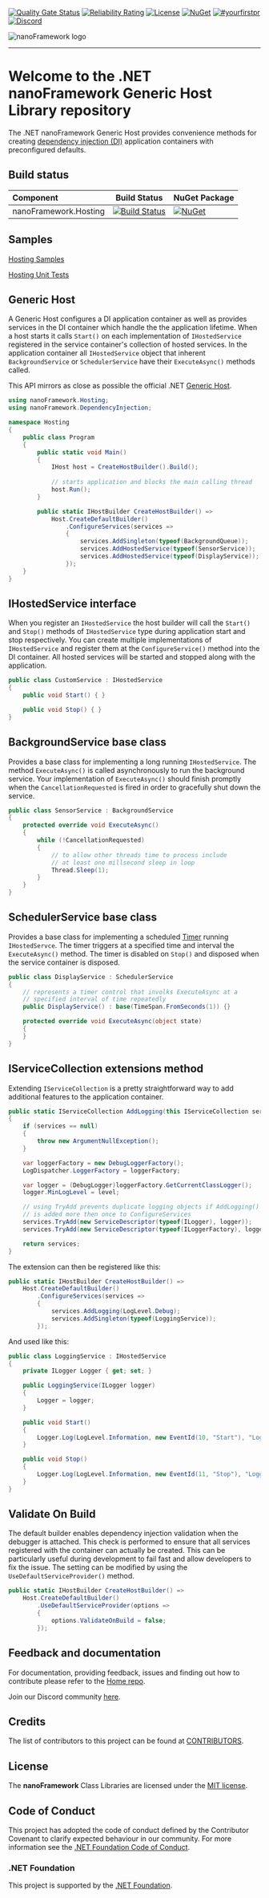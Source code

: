 [![Quality Gate Status](https://sonarcloud.io/api/project_badges/measure?project=nanoframework_nanoFramework.Hosting&metric=alert_status)](https://sonarcloud.io/dashboard?id=nanoframework_nanoFramework.Hosting) [![Reliability Rating](https://sonarcloud.io/api/project_badges/measure?project=nanoframework_nanoFramework.Hosting&metric=reliability_rating)](https://sonarcloud.io/dashboard?id=nanoframework_nanoFramework.Hosting) [![License](https://img.shields.io/badge/License-MIT-blue.svg)](LICENSE) [![NuGet](https://img.shields.io/nuget/dt/nanoFramework.Hosting.svg?label=NuGet&style=flat&logo=nuget)](https://www.nuget.org/packages/nanoFramework.Hosting/) [![#yourfirstpr](https://img.shields.io/badge/first--timers--only-friendly-blue.svg)](https://github.com/nanoframework/Home/blob/main/CONTRIBUTING.md) [![Discord](https://img.shields.io/discord/478725473862549535.svg?logo=discord&logoColor=white&label=Discord&color=7289DA)](https://discord.gg/gCyBu8T)

![nanoFramework logo](https://raw.githubusercontent.com/nanoframework/Home/main/resources/logo/nanoFramework-repo-logo.png)

-----

# Welcome to the .NET nanoFramework Generic Host Library repository
The .NET nanoFramework Generic Host provides convenience methods for creating [dependency injection (DI)](https://github.com/nanoframework/nanoFramework.DependencyInjection/tree/main) application containers with preconfigured defaults.

## Build status

| Component | Build Status | NuGet Package |
|:-|---|---|
| nanoFramework.Hosting | [![Build Status](https://dev.azure.com/nanoframework/nanoFramework.Hosting/_apis/build/status/nanoframework.Hosting?repoName=nanoframework%2FnanoFramework.Hosting&branchName=main)](https://dev.azure.com/nanoframework/nanoFramework.Hosting/_build/latest?definitionId=56&repoName=nanoframework%2FnanoFramework.Hosting&branchName=main) | [![NuGet](https://img.shields.io/nuget/v/nanoFramework.Hosting.svg?label=NuGet&style=flat&logo=nuget)](https://www.nuget.org/packages/nanoFramework.Hosting/) |

## Samples

[Hosting Samples](https://github.com/nanoframework/Samples/tree/main/samples/Hosting)

[Hosting Unit Tests](https://github.com/nanoframework/nanoFramework.Hosting/tree/main/tests)

## Generic Host
A Generic Host configures a DI application container as well as provides services in the DI container which handle the the application lifetime. When a host starts it calls `Start()` on each implementation of `IHostedService` registered in the service container's collection of hosted services. In the application container all `IHostedService` object that inherent `BackgroundService` or `SchedulerService` have their `ExecuteAsync()` methods called.

This API mirrors as close as possible the official .NET 
[Generic Host](https://docs.microsoft.com/en-us/dotnet/core/extensions/generic-host).

```csharp
using nanoFramework.Hosting;
using nanoFramework.DependencyInjection;

namespace Hosting
{
    public class Program
    {
        public static void Main()
        {
            IHost host = CreateHostBuilder().Build();
            
            // starts application and blocks the main calling thread 
            host.Run();
        }

        public static IHostBuilder CreateHostBuilder() =>
            Host.CreateDefaultBuilder()
                .ConfigureServices(services =>
                {
                    services.AddSingleton(typeof(BackgroundQueue));
                    services.AddHostedService(typeof(SensorService));
                    services.AddHostedService(typeof(DisplayService));
                });
    }
}
```

## IHostedService interface

When you register an `IHostedService` the host builder will call the `Start()` and `Stop()` methods of `IHostedService` type during application start and stop respectively. You can create multiple implementations of `IHostedService` and register them at the `ConfigureService()` method into the DI container. All hosted services will be started and stopped along with the application.

```csharp
public class CustomService : IHostedService
{
    public void Start() { }

    public void Stop() { }
}
```

## BackgroundService base class

Provides a base class for implementing a long running `IHostedService`. The method `ExecuteAsync()` is called asynchronously to run the background service. Your implementation of `ExecuteAsync()` should finish promptly when the `CancellationRequested` is fired in order to gracefully shut down the service.

```csharp
public class SensorService : BackgroundService
{
    protected override void ExecuteAsync()
    {
        while (!CancellationRequested)
        {
            // to allow other threads time to process include 
            // at least one millsecond sleep in loop
            Thread.Sleep(1);
        }
    }
}
```

## SchedulerService base class

 Provides a base class for implementing a scheduled [Timer](https://docs.nanoframework.net/api/System.Threading.Timer.html) running `IHostedServce`. The timer triggers at a specified time and interval the `ExecuteAsync()` method. The timer is disabled on `Stop()` and disposed when the service container is disposed.

```csharp
public class DisplayService : SchedulerService
{
    // represents a timer control that involks ExecuteAsync at a 
    // specified interval of time repeatedly
    public DisplayService() : base(TimeSpan.FromSeconds(1)) {}

    protected override void ExecuteAsync(object state)
    {   
    }
}
```

## IServiceCollection extensions method

Extending `IServiceCollection` is a pretty straightforward way to add additional features to the application container.

```csharp
public static IServiceCollection AddLogging(this IServiceCollection services, LogLevel level)
{
    if (services == null)
    {
        throw new ArgumentNullException();
    }

    var loggerFactory = new DebugLoggerFactory();
    LogDispatcher.LoggerFactory = loggerFactory;

    var logger = (DebugLogger)loggerFactory.GetCurrentClassLogger();
    logger.MinLogLevel = level;

    // using TryAdd prevents duplicate logging objects if AddLogging() 
    // is added more then once to ConfigureServices
    services.TryAdd(new ServiceDescriptor(typeof(ILogger), logger));
    services.TryAdd(new ServiceDescriptor(typeof(ILoggerFactory), loggerFactory));

    return services;
}
```

The extension can then be registered like this:

```csharp
public static IHostBuilder CreateHostBuilder() =>
    Host.CreateDefaultBuilder()
        .ConfigureServices(services =>
        {
            services.AddLogging(LogLevel.Debug);
            services.AddSingleton(typeof(LoggingService));
        });
```

And used like this:

```csharp
public class LoggingService : IHostedService
{
    private ILogger Logger { get; set; }

    public LoggingService(ILogger logger)
    {
        Logger = logger;
    }

    public void Start()
    {
        Logger.Log(LogLevel.Information, new EventId(10, "Start"), "Logging started", null);
    }

    public void Stop()
    {
        Logger.Log(LogLevel.Information, new EventId(11, "Stop"), "Logging stopped", null);
    }
}
```

## Validate On Build

The default builder enables dependency injection validation when the debugger is attached. This check is performed to ensure that all services registered with the container can actually be created. This can be particularly useful during development to fail fast and allow developers to fix the issue. The setting can be modified by using the `UseDefaultServiceProvider()` method.

```csharp
public static IHostBuilder CreateHostBuilder() =>
    Host.CreateDefaultBuilder()
        .UseDefaultServiceProvider(options =>
        {
            options.ValidateOnBuild = false;
        });
```

## Feedback and documentation

For documentation, providing feedback, issues and finding out how to contribute please refer to the [Home repo](https://github.com/nanoframework/Home).

Join our Discord community [here](https://discord.gg/gCyBu8T).

## Credits

The list of contributors to this project can be found at [CONTRIBUTORS](https://github.com/nanoframework/Home/blob/main/CONTRIBUTORS.md).

## License

The **nanoFramework** Class Libraries are licensed under the [MIT license](LICENSE.md).

## Code of Conduct

This project has adopted the code of conduct defined by the Contributor Covenant to clarify expected behaviour in our community.
For more information see the [.NET Foundation Code of Conduct](https://dotnetfoundation.org/code-of-conduct).

### .NET Foundation

This project is supported by the [.NET Foundation](https://dotnetfoundation.org).